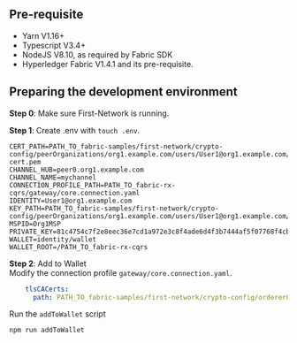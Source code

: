 ## Pre-requisite
- Yarn V1.16+
- Typescript V3.4+
- NodeJS V8.10, as required by Fabric SDK
- Hyperledger Fabric V1.4.1 and its pre-requisite.

## Preparing the development environment
**Step 0**: Make sure First-Network is running.

**Step 1**: Create .env with `touch .env`.  
```text
CERT_PATH=PATH_TO_fabric-samples/first-network/crypto-config/peerOrganizations/org1.example.com/users/User1@org1.example.com/msp/signcerts/User1@org1.example.com-cert.pem
CHANNEL_HUB=peer0.org1.example.com
CHANNEL_NAME=mychannel
CONNECTION_PROFILE_PATH=PATH_TO_fabric-rx-cqrs/gateway/core.connection.yaml
IDENTITY=User1@org1.example.com
KEY_PATH=PATH_TO_fabric-samples/first-network/crypto-config/peerOrganizations/org1.example.com/users/User1@org1.example.com/msp/keystore/
MSPID=Org1MSP
PRIVATE_KEY=81c4754c7f2e8eec36e7cd1a972e3c8f4ade6d4f3b7444af5f07768f4cbff24d_sk
WALLET=identity/wallet
WALLET_ROOT=/PATH_TO_fabric-rx-cqrs
```

**Step 2**: Add to Wallet  
Modify the connection profile `gateway/core.connection.yaml`. 
```yaml
    tlsCACerts:
      path: PATH_TO_fabric-samples/first-network/crypto-config/ordererOrganizations/example.com/tlsca/tlsca.example.com-cert.pem
```
  
Run the `addToWallet` script
```sh 
npm run addToWallet
```

